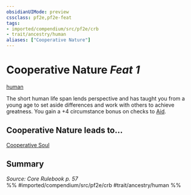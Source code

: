 ```yaml
---
obsidianUIMode: preview
cssclass: pf2e,pf2e-feat
tags:
- imported/compendium/src/pf2e/crb
- trait/ancestry/human
aliases: ["Cooperative Nature"]
---
```

# Cooperative Nature  *Feat 1*  
[human](human.md)  


The short human life span lends perspective and has taught you from a young age to set aside differences and work with others to achieve greatness. You gain a +4 circumstance bonus on checks to [Aid](aid.md).

## Cooperative Nature leads to...

[Cooperative Soul](cooperative-soul.md)

## Summary

*Source: Core Rulebook p. 57*  
%% #imported/compendium/src/pf2e/crb #trait/ancestry/human %%